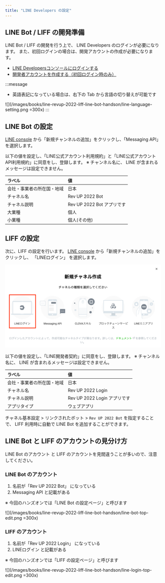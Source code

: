 ```yaml
---
title: "LINE Developers の設定"
---
```


## LINE Bot / LIFF の開発準備

LINE Bot / LIFF の開発を行う上で、 LINE Developers のログインが必要になります。
また、初回ログインの場合は、開発アカウントの作成が必要になります。

- [LINE Developersコンソールにログインする](https://developers.line.biz/ja/docs/line-developers-console/login-account/#log-in-to-line-developers-console)
- [開発者アカウントを作成する（初回ログイン時のみ）](https://developers.line.biz/ja/docs/line-developers-console/login-account/#register-as-developer)

:::message
* 英語表記になっている場合は、右下の Tab から言語の切り替えが可能です

![](/images/books/line-revup-2022-liff-line-bot-handson/line-language-setting.png =300x)
:::

## LINE Bot の設定

[LINE console](https://developers.line.biz/console/) から「新規チャンネルの追加」をクリックし、「Messaging API」を選択します。

以下の値を設定し、「LINE公式アカウント利用規約」と「LINE公式アカウントAPI利用規約」に同意をし、登録します。
※ チャンネル名に、 LINE が含まれるメッセージは設定できません。

| ラベル | 値 |
| :--- | :--- |
| 会社・事業者の所在国・地域 | 日本 |
| チャネル名 | Rev UP 2022 Bot |
| チャネル説明 | Rev UP 2022 Bot アプリです |
| 大業種 | 個人 |
| 小業種 | 個人(その他) |

## LIFF の設定

次に、LIFF の設定を行います。
[LINE console](https://developers.line.biz/console/) から「新規チャンネルの追加」をクリックし、 「LINEログイン」 を選択します。

![](/images/books/line-revup-2022-liff-line-bot-handson/line-create-new-account-edit.png)

以下の値を設定し、「LINE開発者契約」に同意をし、登録します。
※ チャンネル名に、 LINE が含まれるメッセージは設定できません。

| ラベル | 値 |
| :--- | :--- |
| 会社・事業者の所在国・地域 | 日本 |
| チャネル名 | Rev UP 2022 Login |
| チャネル説明 | Rev UP 2022 Login アプリです |
| アプリタイプ | ウェブアプリ |

チャネル基本設定 > リンクされたボット > `Rev UP 2022 Bot` を指定することで、 LIFF 利用時に自動で LINE Bot を追加することができます。

## LINE Bot と LIFF のアカウントの見分け方

LINE Bot のアカウント と LIFF のアカウントを見間違うことが多いので、注意してください。

### LINE Bot のアカウント
1. 名前が「Rev UP 2022 Bot」 になっている
2. Messaging API と記載がある

※ 今回のハンズオンでは「LINE Bot の設定ページ」と呼びます

![](/images/books/line-revup-2022-liff-line-bot-handson/line-bot-top-edit.png =300x)

### LIFF のアカウント
1. 名前が「Rev UP 2022 Login」 になっている
2. LINEログイン と記載がある

※ 今回のハンズオンでは「LIFF の設定ページ」と呼びます

![](/images/books/line-revup-2022-liff-line-bot-handson/line-login-top-edit.png =300x)
